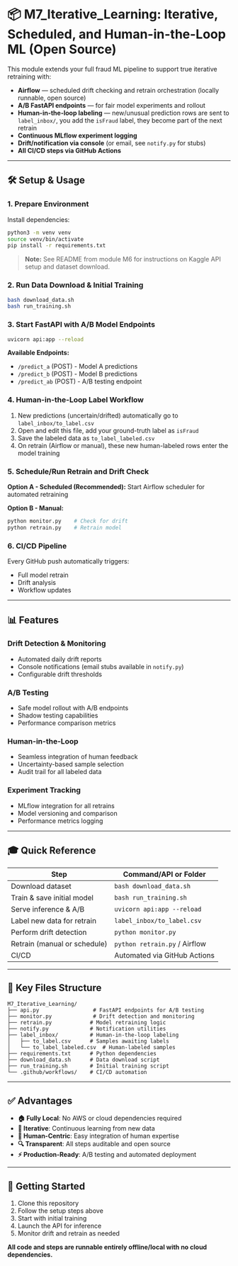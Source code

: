 # 📦 M7_Iterative_Learning: Iterative, Scheduled, and Human-in-the-Loop ML (Open Source)

This module extends your full fraud ML pipeline to support true iterative retraining with:

- **Airflow** — scheduled drift checking and retrain orchestration (locally runnable, open source)
- **A/B FastAPI endpoints** — for fair model experiments and rollout
- **Human-in-the-loop labeling** — new/unusual prediction rows are sent to `label_inbox/`, you add the `isFraud` label, they become part of the next retrain
- **Continuous MLflow experiment logging**
- **Drift/notification via console** (or email, see `notify.py` for stubs)
- **All CI/CD steps via GitHub Actions**

---

## 🛠 Setup & Usage

### 1. Prepare Environment

Install dependencies:

```bash
python3 -m venv venv
source venv/bin/activate
pip install -r requirements.txt
```

> **Note:** See README from module M6 for instructions on Kaggle API setup and dataset download.

### 2. Run Data Download & Initial Training

```bash
bash download_data.sh
bash run_training.sh
```

### 3. Start FastAPI with A/B Model Endpoints

```bash
uvicorn api:app --reload
```

**Available Endpoints:**
- `/predict_a` (POST) - Model A predictions
- `/predict_b` (POST) - Model B predictions  
- `/predict_ab` (POST) - A/B testing endpoint

### 4. Human-in-the-Loop Label Workflow

1. New predictions (uncertain/drifted) automatically go to `label_inbox/to_label.csv`
2. Open and edit this file, add your ground-truth label as `isFraud`
3. Save the labeled data as `to_label_labeled.csv`
4. On retrain (Airflow or manual), these new human-labeled rows enter the model training

### 5. Schedule/Run Retrain and Drift Check

**Option A - Scheduled (Recommended):**
Start Airflow scheduler for automated retraining

**Option B - Manual:**
```bash
python monitor.py    # Check for drift
python retrain.py    # Retrain model
```

### 6. CI/CD Pipeline

Every GitHub push automatically triggers:
- Full model retrain
- Drift analysis
- Workflow updates

---

## 📊 Features

### Drift Detection & Monitoring
- Automated daily drift reports
- Console notifications (email stubs available in `notify.py`)
- Configurable drift thresholds

### A/B Testing
- Safe model rollout with A/B endpoints
- Shadow testing capabilities
- Performance comparison metrics

### Human-in-the-Loop
- Seamless integration of human feedback
- Uncertainty-based sample selection
- Audit trail for all labeled data

### Experiment Tracking
- MLflow integration for all retrains
- Model versioning and comparison
- Performance metrics logging

---

## 🎓 Quick Reference

| Step | Command/API or Folder |
|------|----------------------|
| Download dataset | `bash download_data.sh` |
| Train & save initial model | `bash run_training.sh` |
| Serve inference & A/B | `uvicorn api:app --reload` |
| Label new data for retrain | `label_inbox/to_label.csv` |
| Perform drift detection | `python monitor.py` |
| Retrain (manual or schedule) | `python retrain.py` / Airflow |
| CI/CD | Automated via GitHub Actions |

---

## 🔧 Key Files Structure

```
M7_Iterative_Learning/
├── api.py                 # FastAPI endpoints for A/B testing
├── monitor.py             # Drift detection and monitoring
├── retrain.py            # Model retraining logic
├── notify.py             # Notification utilities
├── label_inbox/          # Human-in-the-loop labeling
│   ├── to_label.csv      # Samples awaiting labels
│   └── to_label_labeled.csv  # Human-labeled samples
├── requirements.txt      # Python dependencies
├── download_data.sh      # Data download script
├── run_training.sh       # Initial training script
└── .github/workflows/    # CI/CD automation
```

---

## ✅ Advantages

- **🏠 Fully Local**: No AWS or cloud dependencies required
- **🔄 Iterative**: Continuous learning from new data
- **👥 Human-Centric**: Easy integration of human expertise
- **🔍 Transparent**: All steps auditable and open source
- **⚡ Production-Ready**: A/B testing and automated deployment

---

## 🚀 Getting Started

1. Clone this repository
2. Follow the setup steps above
3. Start with initial training
4. Launch the API for inference
5. Monitor drift and retrain as needed

**All code and steps are runnable entirely offline/local with no cloud dependencies.**
